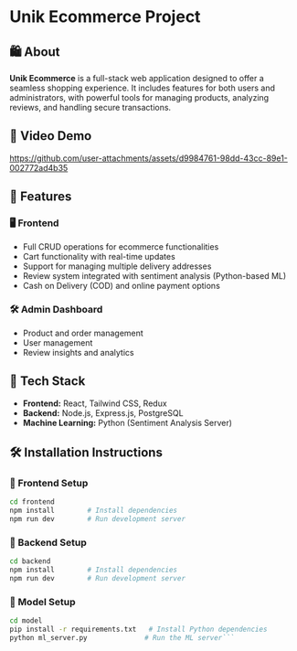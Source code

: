 # Unik Ecommerce Project

## 🛍️ About
**Unik Ecommerce** is a full-stack web application designed to offer a seamless shopping experience. It includes features for both users and administrators, with powerful tools for managing products, analyzing reviews, and handling secure transactions.

## 🎥 Video Demo

https://github.com/user-attachments/assets/d9984761-98dd-43cc-89e1-002772ad4b35
## 🚀 Features

### 🖥️ Frontend
- Full CRUD operations for ecommerce functionalities
- Cart functionality with real-time updates
- Support for managing multiple delivery addresses
- Review system integrated with sentiment analysis (Python-based ML)
- Cash on Delivery (COD) and online payment options

### 🛠️ Admin Dashboard
- Product and order management
- User management
- Review insights and analytics

## 🧰 Tech Stack
- **Frontend:** React, Tailwind CSS, Redux
- **Backend:** Node.js, Express.js, PostgreSQL
- **Machine Learning:** Python (Sentiment Analysis Server)

## 🛠️ Installation Instructions

### 🔧 Frontend Setup
```bash
cd frontend
npm install        # Install dependencies
npm run dev        # Run development server
```

### 🔧 Backend Setup
```bash
cd backend
npm install        # Install dependencies
npm run dev        # Run development server
```

### 🔧 Model Setup
```bash
cd model
pip install -r requirements.txt   # Install Python dependencies
python ml_server.py              # Run the ML server```
